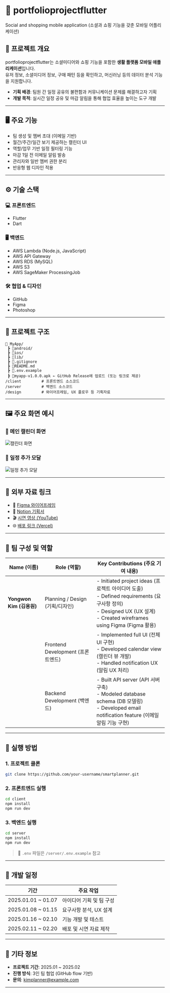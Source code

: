 # 📱 portfolioprojectflutter

Social and shopping mobile application (소셜과 쇼핑 기능을 갖춘 모바일 어플리케이션)

## 📌 프로젝트 개요

portfolioprojectflutter는 소셜미디어와 쇼핑 기능을 포함한 **생활 플랫폼 모바일 애플리케이션**입니다.  
유저 정보, 소셜미디어 정보, 구매 패턴 등을 확인하고, 머신러닝 등의 데이터 분석 기능을 지원합니다.

- **기획 배경**: 팀원 간 일정 공유의 불편함과 커뮤니케이션 문제를 해결하고자 기획
- **개발 목적**: 실시간 일정 공유 및 마감 알림을 통해 협업 효율을 높이는 도구 개발

---

## 🖥 주요 기능

- 팀 생성 및 멤버 초대 (이메일 기반)
- 월간/주간/일간 보기 제공하는 캘린더 UI
- 역할/업무 기반 일정 필터링 기능
- 마감 1일 전 이메일 알림 발송
- 관리자와 일반 멤버 권한 분리
- 반응형 웹 디자인 적용

---

## ⚙️ 기술 스택

### 💻 프론트엔드

- Flutter
- Dart

### 🖥 백엔드

- AWS Lambda (Node.js, JavaScript)
- AWS API Gateway
- AWS RDS (MySQL)
- AWS S3
- AWS SageMaker ProcessingJob

### 🛠 협업 & 디자인

- GitHub
- Figma
- Photoshop

---

## 📁 프로젝트 구조

```
📁 MyApp/
 ┣ 📂android/
 ┣ 📂ios/
 ┣ 📂lib/
 ┣ 📜.gitignore
 ┣ 📜README.md
 ┣ 📜.env.example
 ┣ 📜myapp-v1.0.0.apk ← GitHub Release에 업로드 (또는 링크로 제공)
/client         # 프론트엔드 소스코드
/server         # 백엔드 소스코드
/design         # 와이어프레임, UX 플로우 등 기획자료
```

---

## 🖼 주요 화면 예시

### 🔹 메인 캘린더 화면

![캘린더 화면](./design/calendar_ui.png)

### 🔹 일정 추가 모달

![일정 추가 모달](./design/schedule_modal.png)

---

## 🔗 외부 자료 링크

- 📄 [Figma 와이어프레임](https://figma.com/your-link)
- 🧾 [Notion 기획서](https://notion.so/your-link)
- 🎬 [시연 영상 (YouTube)](https://youtube.com/your-demo-link)
- 🌐 [배포 링크 (Vercel)](https://smartplanner.vercel.app)

---

## 👥 팀 구성 및 역할

| Name (이름)         | Role (역할)           | Key Contributions (주요 기여 내용)                                                                                                                                   |
|---------------------|-----------------------|---------------------------------------------------------------------------------------------------------------------------------------------------------------------|
| **Yongwon Kim (김용원)** | Planning / Design (기획/디자인)   | - Initiated project ideas (프로젝트 아이디어 도출)<br>- Defined requirements (요구사항 정의)<br>- Designed UX (UX 설계)<br>- Created wireframes using Figma (Figma 활용)        |
|                     | Frontend Development (프론트엔드) | - Implemented full UI (전체 UI 구현)<br>- Developed calendar view (캘린더 뷰 개발)<br>- Handled notification UX (알림 UX 처리)                                          |
|                     | Backend Development (백엔드)     | - Built API server (API 서버 구축)<br>- Modeled database schema (DB 모델링)<br>- Developed email notification feature (이메일 알림 기능 구현)                            |

---

## 🧪 실행 방법

### 1. 프로젝트 클론

```bash
git clone https://github.com/your-username/smartplanner.git
```

### 2. 프론트엔드 실행

```bash
cd client
npm install
npm run dev
```

### 3. 백엔드 실행

```bash
cd server
npm install
npm run dev
```

> 📌 `.env` 파일은 `/server/.env.example` 참고

---

## 📅 개발 일정

| 기간               | 주요 작업                |
| ------------------ | ------------------------ |
| 2025.01.01 ~ 01.07 | 아이디어 기획 및 팀 구성 |
| 2025.01.08 ~ 01.15 | 요구사항 분석, UX 설계   |
| 2025.01.16 ~ 02.10 | 기능 개발 및 테스트      |
| 2025.02.11 ~ 02.20 | 배포 및 시연 자료 제작   |

---

## 📣 기타 정보

- **프로젝트 기간**: 2025.01 ~ 2025.02
- **진행 방식**: 3인 팀 협업 (GitHub flow 기반)
- **문의**: kimplanner@example.com

---

